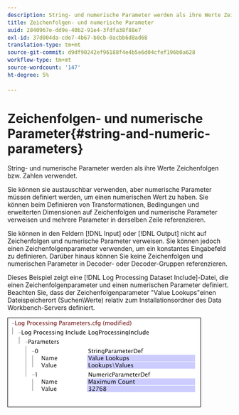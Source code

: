 ```yaml
---
description: String- und numerische Parameter werden als ihre Werte Zeichenfolgen bzw. Zahlen verwendet.
title: Zeichenfolgen- und numerische Parameter
uuid: 2840967e-dd9e-40b2-91e4-3fdfa38f88e7
exl-id: 37d004da-cde7-4b67-b0cb-0acbb6d8ad68
translation-type: tm+mt
source-git-commit: d9df90242ef96188f4e4b5e6d04cfef196b0a628
workflow-type: tm+mt
source-wordcount: '147'
ht-degree: 5%

---
```


# Zeichenfolgen- und numerische Parameter{#string-and-numeric-parameters}

String- und numerische Parameter werden als ihre Werte Zeichenfolgen bzw. Zahlen verwendet.

Sie können sie austauschbar verwenden, aber numerische Parameter müssen definiert werden, um einen numerischen Wert zu haben. Sie können beim Definieren von Transformationen, Bedingungen und erweiterten Dimensionen auf Zeichenfolgen und numerische Parameter verweisen und mehrere Parameter in derselben Zeile referenzieren.

Sie können in den Feldern [!DNL Input] oder [!DNL Output] nicht auf Zeichenfolgen und numerische Parameter verweisen. Sie können jedoch einen Zeichenfolgenparameter verwenden, um ein konstantes Eingabefeld zu definieren. Darüber hinaus können Sie keine Zeichenfolgen und numerischen Parameter in Decoder- oder Decoder-Gruppen referenzieren.

Dieses Beispiel zeigt eine [!DNL Log Processing Dataset Include]-Datei, die einen Zeichenfolgenparameter und einen numerischen Parameter definiert. Beachten Sie, dass der Zeichenfolgenparameter &quot;Value Lookups&quot;einen Dateispeicherort (Suchen\Werte) relativ zum Installationsordner des Data Workbench-Servers definiert.

![](assets/cfg_Parameters_StringNumeric.png)
